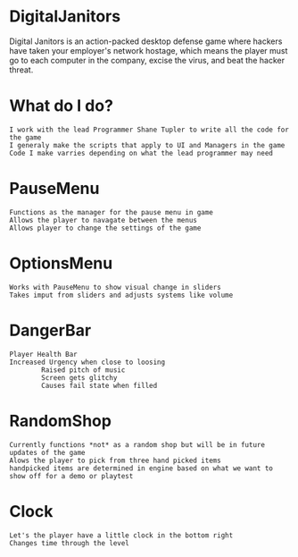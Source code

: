# DigitalJanitors
Digital Janitors is an action-packed desktop defense game where hackers have taken your employer's network hostage, which means the player must go to each computer in the company, excise the virus, and beat the hacker threat.

# What do I do?
    I work with the lead Programmer Shane Tupler to write all the code for the game
    I generaly make the scripts that apply to UI and Managers in the game
    Code I make varries depending on what the lead programmer may need
 

# PauseMenu 
    Functions as the manager for the pause menu in game
    Allows the player to navagate between the menus
    Allows player to change the settings of the game
# OptionsMenu
    Works with PauseMenu to show visual change in sliders
    Takes imput from sliders and adjusts systems like volume
    
# DangerBar
    Player Health Bar
    Increased Urgency when close to loosing
            Raised pitch of music 
            Screen gets glitchy
            Causes fail state when filled
# RandomShop 
    Currently functions *not* as a random shop but will be in future updates of the game
    Alows the player to pick from three hand picked items
    handpicked items are determined in engine based on what we want to show off for a demo or playtest
    
# Clock
    Let's the player have a little clock in the bottom right
    Changes time through the level
